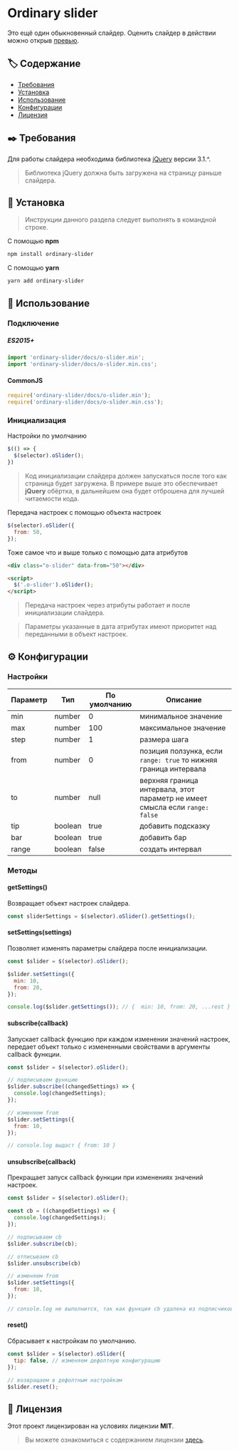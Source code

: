 Ordinary slider
===============

Это ещё один обыкновенный слайдер.
Оценить слайдер в действии можно открыв [превью](https://akhmadbabaev.github.io/ordinary-slider/).


## 🏷️ Содержание

- [Требования](#requirements)
- [Установка](#installation)
- [Использование](#usage)
- [Конфигурации](#configurations)
- [Лицензия](#license)


##  <a name="requirements"></a> ✒️ Требования

Для работы слайдера необходима библиотека [jQuery](https://jquery.com/) версии 3.1.^.

>  Библиотека  jQuery должна быть загружена на страницу раньше слайдера.


##  <a name="installation"></a> 💾 Установка

> Инструкции данного раздела следует выполнять в командной строке.

С помощью **npm**

```bash
npm install ordinary-slider
```

С помощью **yarn**

```bash
yarn add ordinary-slider
```


##  <a name="usage"></a> 💊 Использование

### Подключение

#####  ES2015+

```javascript
import 'ordinary-slider/docs/o-slider.min';
import 'ordinary-slider/docs/o-slider.min.css';
```

#### CommonJS

```javascript
require('ordinary-slider/docs/o-slider.min');
require('ordinary-slider/docs/o-slider.min.css');
```

### Инициализация 

Настройки по умолчанию

```javascript
$(() => {
  $(selector).oSlider();
})
```

> Код инициализации слайдера должен запускаться после того как страница будет загружена.
> В примере выше это обеспечивает **jQuery** обёртка, в дальнейшем она будет отброшена для лучшей читаемости кода.

Передача настроек с помощью объекта настроек

```javascript
$(selector).oSlider({
  from: 50,
});
```

Тоже самое что и выше только с помощью дата атрибутов

```html
<div class="o-slider" data-from="50"></div>

<script>
  $('.o-slider').oSlider();
</script>
```
> Передача настроек через атрибуты работает и после инициализации слайдера.

> Параметры указанные в дата атрибутах имеют приоритет над переданными в объект настроек.


##  <a name="configurations"></a> ⚙️ Конфигурации

### Настройки 

| Параметр | Тип | По умолчанию | Описание |
| --- | --- | --- | --- |
| min | number | 0 | минимальное значение |
| max | number | 100 | максимальное значение |
| step | number | 1 | размера шага |
| from | number | 0 | позиция ползунка, если `range: true` то нижняя граница интервала |
| to | number | null | верхняя граница интервала, этот параметр не имеет смысла если `range: false` |
| tip | boolean | true | добавить подсказку |
| bar | boolean | true | добавить бар |
| range | boolean | false | создать интервал |

### Методы

#### getSettings()

Возвращает объект настроек слайдера.

```javascript
const sliderSettings = $(selector).oSlider().getSettings(); 
```

#### setSettings(settings)

Позволяет изменять параметры слайдера после инициализации.

```javascript
const $slider = $(selector).oSlider();

$slider.setSettings({
  min: 10,
  from: 20,
});

console.log($slider.getSettings()); // {  min: 10, from: 20, ...rest }
```

#### subscribe(callback)

Запускает callback функцию при каждом изменении значений настроек,
передает объект только с измененными свойствами в аргументы
callback функции.

```javascript
const $slider = $(selector).oSlider();

// подписываем функцию
$slider.subscribe((changedSettings) => {
  console.log(changedSettings);
});

// изменяем from
$slider.setSettings({
  from: 10,
});

// console.log выдаст { from: 10 }
```

#### unsubscribe(callback)

Прекращает запуск callback функции при изменениях значений настроек.

```javascript
const $slider = $(selector).oSlider();

const cb = ((changedSettings) => {
  console.log(changedSettings);
});

// подписываем cb
$slider.subscribe(cb);

// отписываем cb
$slider.unsubscribe(cb)

// изменяем from
$slider.setSettings({
  from: 10,
});

// console.log не выполнится, так как функция cb удалена из подписчиков
```

#### reset()

Сбрасывает к настройкам по умолчанию.

```javascript
const $slider = $(selector).oSlider({
  tip: false, // изменяем дефолтную конфигурацию
});

// возвращаем в дефолтным настройкам
$slider.reset();
```

##  <a name="license"></a> 📃 Лицензия

Этот проект лицензирован на условиях лицензии **MIT**.

> Вы можете ознакомиться с содержанием лицензии [здесь](./LICENSE.md).
